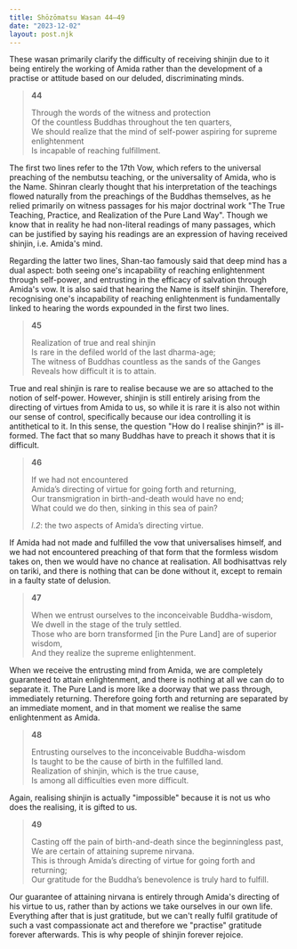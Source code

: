 ```yaml
---
title: Shōzōmatsu Wasan 44–49
date: "2023-12-02"
layout: post.njk
---
```


These wasan primarily clarify the difficulty of receiving shinjin due to it being entirely the working of Amida rather than the development of a practise or attitude based on our deluded, discriminating minds.

> **44**  
>   
> Through the words of the witness and protection  
> Of the countless Buddhas throughout the ten quarters,  
> We should realize that the mind of self-power aspiring for supreme enlightenment  
> Is incapable of reaching fulfillment.  

The first two lines refer to the 17th Vow, which refers to the universal preaching of the nembutsu teaching, or the universality of Amida, who is the Name. Shinran clearly thought that his interpretation of the teachings flowed naturally from the preachings of the Buddhas themselves, as he relied primarily on witness passages for his major doctrinal work "The True Teaching, Practice, and Realization of the Pure Land Way". Though we know that in reality he had non-literal readings of many passages, which can be justified by saying his readings are an expression of having received shinjin, i.e. Amida's mind.

Regarding the latter two lines, Shan-tao famously said that deep mind has a dual aspect: both seeing one's incapability of reaching enlightenment through self-power, and entrusting in the efficacy of salvation through Amida's vow. It is also said that hearing the Name is itself shinjin. Therefore, recognising one's incapability of reaching enlightenment is fundamentally linked to hearing the words expounded in the first two lines.

> **45**  
>   
> Realization of true and real shinjin  
> Is rare in the defiled world of the last dharma-age;  
> The witness of Buddhas countless as the sands of the Ganges  
> Reveals how difficult it is to attain.  

True and real shinjin is rare to realise because we are so attached to the notion of self-power. However, shinjin is still entirely arising from the directing of virtues from Amida to us, so while it is rare it is also not within our sense of control, specifically because our idea controlling it is antithetical to it. In this sense, the question "How do I realise shinjin?" is ill-formed. The fact that so many Buddhas have to preach it shows that it is difficult.

> **46**  
>   
> If we had not encountered  
> Amida’s directing of virtue for going forth and returning,  
> Our transmigration in birth-and-death would have no end;  
> What could we do then, sinking in this sea of pain?  
>   
> *l.2*: the two aspects of Amida’s directing virtue.  

If Amida had not made and fulfilled the vow that universalises himself, and we had not encountered preaching of that form that the formless wisdom takes on, then we would have no chance at realisation. All bodhisattvas rely on tariki, and there is nothing that can be done without it, except to remain in a faulty state of delusion.

> **47**  
>   
> When we entrust ourselves to the inconceivable Buddha-wisdom,  
> We dwell in the stage of the truly settled.  
> Those who are born transformed [in the Pure Land] are of superior wisdom,  
> And they realize the supreme enlightenment.  

When we receive the entrusting mind from Amida, we are completely guaranteed to attain enlightenment, and there is nothing at all we can do to separate it. The Pure Land is more like a doorway that we pass through, immediately returning. Therefore going forth and returning are separated by an immediate moment, and in that moment we realise the same enlightenment as Amida.

> **48**  
>   
> Entrusting ourselves to the inconceivable Buddha-wisdom  
> Is taught to be the cause of birth in the fulfilled land.  
> Realization of shinjin, which is the true cause,  
> Is among all difficulties even more difficult.  

Again, realising shinjin is actually "impossible" because it is not us who does the realising, it is gifted to us.

> **49**  
>   
> Casting off the pain of birth-and-death since the beginningless past,  
> We are certain of attaining supreme nirvana.  
> This is through Amida’s directing of virtue for going forth and returning;  
> Our gratitude for the Buddha’s benevolence is truly hard to fulfill.  

Our guarantee of attaining nirvana is entirely through Amida's directing of his virtue to us, rather than by actions we take ourselves in our own life. Everything after that is just gratitude, but we can't really fulfil gratitude of such a vast compassionate act and therefore we "practise" gratitude forever afterwards. This is why people of shinjin forever rejoice.